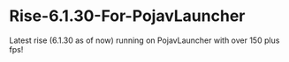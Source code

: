 # Rise-6.1.30-For-PojavLauncher
Latest rise (6.1.30 as of now) running on PojavLauncher with over 150 plus fps!
